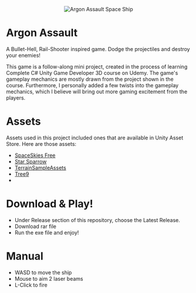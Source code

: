 <div align="center">
	<img src="https://github.com/user-attachments/assets/fdc305d2-227e-4939-b048-7ac82b434a50" alt="Argon Assault Space Ship">
</div>

# Argon Assault
A Bullet-Hell, Rail-Shooter inspired game. Dodge the projectiles and destroy your enemies!

This game is a follow-along mini project, created in the process of learning Complete C# Unity Game Developer 3D course on Udemy. The game's gameplay mechanics are mostly drawn from the project shown in the course. Furthermore, I personally added a few twists into the gameplay mechanics, which I believe will bring out more gaming excitement from the players.

# Assets
Assets used in this project included ones that are available in Unity Asset Store. Here are those assets:
- [SpaceSkies Free](https://assetstore.unity.com/packages/2d/textures-materials/sky/spaceskies-free-80503)
- [Star Sparrow](https://assetstore.unity.com/packages/3d/vehicles/space/star-sparrow-modular-spaceship-73167)
- [TerrainSampleAssets](https://assetstore.unity.com/packages/3d/environments/landscapes/terrain-sample-asset-pack-145808)
- [Tree9](https://assetstore.unity.com/packages/3d/vegetation/trees/realistic-tree-9-rainbow-tree-54622)
- 
# Download & Play!
- Under Release section of this repository, choose the Latest Release.
- Download rar file
- Run the exe file and enjoy!
  
# Manual
- WASD to move the ship
- Mouse to aim 2 laser beams
- L-Click to fire
